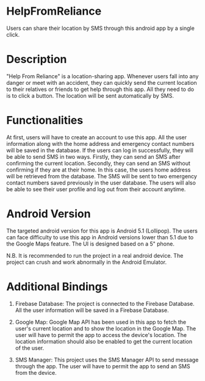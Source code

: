 # HelpFromReliance
Users can share their location by SMS through this android app by a single click.

# Description
"Help From Reliance" is a location-sharing app. Whenever users fall into any danger or meet with an accident, they can quickly send the current location to their relatives or friends to get help through this app. All they need to do is to click a button. The location will be sent automatically by SMS.

# Functionalities
At first, users will have to create an account to use this app. All the user information along with the home address and emergency contact numbers will be saved in the database. If the users can log in successfully, they will be able to send SMS in two ways. Firstly, they can send an SMS after confirming the current location. Secondly, they can send an SMS without confirming if they are at their home. In this case, the users home address will be retrieved from the database. The SMS will be sent to two emergency contact numbers saved previously in the user database. The users will also be able to see their user profile and log out from their account anytime.

# Android Version
The targeted android version for this app is Android 5.1 (Lollipop). The users can face difficulty to use this app in Android versions lower than 5.1 due to the Google Maps feature. The UI is designed based on a 5" phone.

N.B.    It is recommended to run the project in a real android device. The project can crush and work abnormally in the Android Emulator.

# Additional Bindings
1.  Firebase Database: The project is connected to the Firebase Database. All the user information will be saved in a Firebase Database.

2.  Google Map: Google Map API has been used in this app to fetch the user's current location and to show the location in the Google Map. The user will have to permit the app to access the device's location. The location information should also be enabled to get the current location of the user.

3.  SMS Manager: This project uses the SMS Manager API to send message through the app. The user will have to permit the app to send an SMS from the device. 
